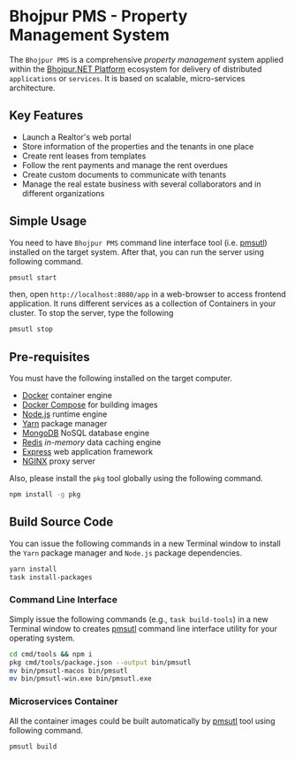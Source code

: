 # Bhojpur PMS - Property Management System

The `Bhojpur PMS` is a comprehensive *property management* system applied within
the [Bhojpur.NET Platform](https://github.com/bhojpur/platform/) ecosystem for
delivery of distributed `applications` or `services`. It is based on scalable,
micro-services architecture.

## Key Features

- Launch a Realtor's web portal
- Store information of the properties and the tenants in one place
- Create rent leases from templates
- Follow the rent payments and manage the rent overdues
- Create custom documents to communicate with tenants
- Manage the real estate business with several collaborators and in different organizations

## Simple Usage

You need to have `Bhojpur PMS` command line interface tool (i.e. [pmsutl](./bin/pmsutl))
installed on the target system. After that, you can run the server using following command.

```bash
pmsutl start
```

then, open `http://localhost:8080/app` in a web-browser to access frontend application.
It runs different services as a collection of Containers in your cluster. To stop the
server, type the following

```bash
pmsutl stop
```

## Pre-requisites

You must have the following installed on the target computer.

- [Docker](https://www.docker.com/) container engine
- [Docker Compose](https://docs.docker.com/compose/install/) for building images
- [Node.js](https://nodejs.org/) runtime engine
- [Yarn](https://yarnpkg.com/) package manager
- [MongoDB](https://www.mongodb.com/) NoSQL database engine
- [Redis](https://redis.io/) *in-memory* data caching engine
- [Express](https://expressjs.com/) web application framework
- [NGINX](https://www.nginx.com/) proxy server

Also, please install the `pkg` tool globally using the following command.

```bash
npm install -g pkg
```

## Build Source Code

You can issue the following commands in a new Terminal window to install the
`Yarn` package manager and `Node.js` package dependencies.

```bash
yarn install
task install-packages
```

### Command Line Interface

Simply issue the following commands (e.g., `task build-tools`) in a new Terminal
window to creates [pmsutl](./bin/pmsutl) command line interface utility for your
operating system.

```bash
cd cmd/tools && npm i
pkg cmd/tools/package.json --output bin/pmsutl
mv bin/pmsutl-macos bin/pmsutl
mv bin/pmsutl-win.exe bin/pmsutl.exe
```

### Microservices Container

All the container images could be built automatically by [pmsutl](./bin/pmsutl)
tool using following command.

```bash
pmsutl build
```
